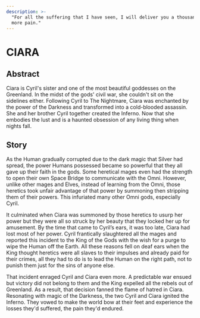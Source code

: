```yaml
---
description: >-
  "For all the suffering that I have seen, I will deliver you a thousandfold
  more pain."
---
```


# CIARA

## Abstract

Ciara is Cyril's sister and one of the most beautiful goddesses on the Greenland. In the midst of the gods' civil war, she couldn't sit on the sidelines either. Following Cyril to The Nightmare, Ciara was enchanted by the power of the Darkness and transformed into a cold-blooded assassin. She and her brother Cyril together created the Inferno. Now that she embodies the lust and is a haunted obsession of any living thing when nights fall.&#x20;

## Story

As the Human gradually corrupted due to the dark magic that Silver had spread, the power Humans possessed became so powerful that they all gave up their faith in the gods. Some heretical mages even had the strength to open their own Space Bridge to communicate with the Omni. However, unlike other mages and Elves, instead of learning from the Omni, those heretics took unfair advantage of that power by summoning then stripping them of their powers. This infuriated many other Omni gods, especially Cyril.

It culminated when Ciara was summoned by those heretics to usurp her power but they were all so struck by her beauty that they locked her up for amusement. By the time that came to Cyril’s ears, it was too late, Ciara had lost most of her power. Cyril frantically slaughtered all the mages and reported this incident to the King of the Gods with the wish for a purge to wipe the Human off the Earth. All these reasons fell on deaf ears when the King thought heretics were all slaves to their impulses and already paid for their crimes, all they had to do is to lead the Human on the right path, not to punish them just for the sins of anyone else.

That incident enraged Cyril and Ciara even more. A predictable war ensued but victory did not belong to them and the King expelled all the rebels out of Greenland. As a result, that decision fanned the flame of hatred in Ciara. Resonating with magic of the Darkness, the two Cyril and Ciara ignited the Inferno. They vowed to make the world bow at their feet and experience the losses they'd suffered, the pain they'd endured.
